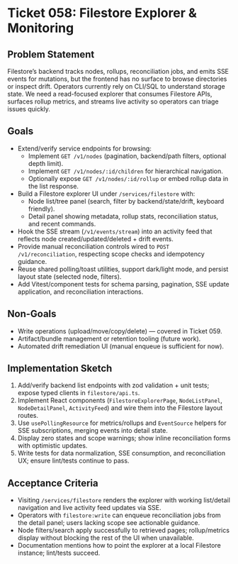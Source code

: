 # Ticket 058: Filestore Explorer & Monitoring

## Problem Statement
Filestore’s backend tracks nodes, rollups, reconciliation jobs, and emits SSE events for mutations, but the frontend has no surface to browse directories or inspect drift. Operators currently rely on CLI/SQL to understand storage state. We need a read-focused explorer that consumes Filestore APIs, surfaces rollup metrics, and streams live activity so operators can triage issues quickly.

## Goals
- Extend/verify service endpoints for browsing:
  - Implement `GET /v1/nodes` (pagination, backend/path filters, optional depth limit).
  - Implement `GET /v1/nodes/:id/children` for hierarchical navigation.
  - Optionally expose `GET /v1/nodes/:id/rollup` or embed rollup data in the list response.
- Build a Filestore explorer UI under `/services/filestore` with:
  - Node list/tree panel (search, filter by backend/state/drift, keyboard friendly).
  - Detail panel showing metadata, rollup stats, reconciliation status, and recent commands.
- Hook the SSE stream (`/v1/events/stream`) into an activity feed that reflects node created/updated/deleted + drift events.
- Provide manual reconciliation controls wired to `POST /v1/reconciliation`, respecting scope checks and idempotency guidance.
- Reuse shared polling/toast utilities, support dark/light mode, and persist layout state (selected node, filters).
- Add Vitest/component tests for schema parsing, pagination, SSE update application, and reconciliation interactions.

## Non-Goals
- Write operations (upload/move/copy/delete) — covered in Ticket 059.
- Artifact/bundle management or retention tooling (future work).
- Automated drift remediation UI (manual enqueue is sufficient for now).

## Implementation Sketch
1. Add/verify backend list endpoints with zod validation + unit tests; expose typed clients in `filestore/api.ts`.
2. Implement React components (`FilestoreExplorerPage`, `NodeListPanel`, `NodeDetailPanel`, `ActivityFeed`) and wire them into the Filestore layout routes.
3. Use `usePollingResource` for metrics/rollups and `EventSource` helpers for SSE subscriptions, merging events into detail state.
4. Display zero states and scope warnings; show inline reconciliation forms with optimistic updates.
5. Write tests for data normalization, SSE consumption, and reconciliation UX; ensure lint/tests continue to pass.

## Acceptance Criteria
- Visiting `/services/filestore` renders the explorer with working list/detail navigation and live activity feed updates via SSE.
- Operators with `filestore:write` can enqueue reconciliation jobs from the detail panel; users lacking scope see actionable guidance.
- Node filters/search apply successfully to retrieved pages; rollup/metrics display without blocking the rest of the UI when unavailable.
- Documentation mentions how to point the explorer at a local Filestore instance; lint/tests succeed.
